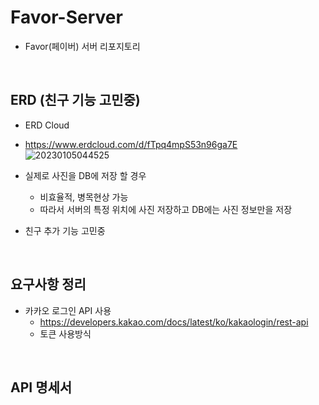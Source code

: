 # Favor-Server
- Favor(페이버) 서버 리포지토리

</br>

## ERD (친구 기능 고민중)
- ERD Cloud
- https://www.erdcloud.com/d/fTpq4mpS53n96ga7E  
![20230105044525](https://user-images.githubusercontent.com/114793764/210636671-bd5e71f4-f703-4c70-8ad7-7e5eb732d099.png)  

- 실제로 사진을 DB에 저장 할 경우
  - 비효율적, 병목현상 가능
  - 따라서 서버의 특정 위치에 사진 저장하고 DB에는 사진 정보만을 저장
- 친구 추가 기능 고민중

</br>

## 요구사항 정리
- 카카오 로그인 API 사용
  - https://developers.kakao.com/docs/latest/ko/kakaologin/rest-api  
  - 토큰 사용방식  

</br>

## API 명세서
